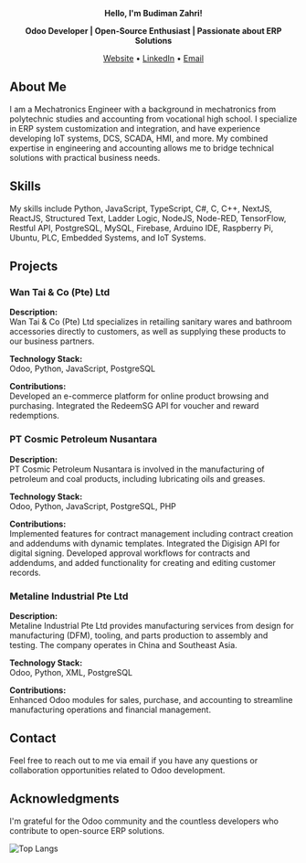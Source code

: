 <p align="center">
  <strong>Hello, I'm Budiman Zahri!</strong>
</p>

<p align="center">
  <strong>Odoo Developer | Open-Source Enthusiast | Passionate about ERP Solutions</strong>
</p>

<p align="center">
  <a href="https://www.yourwebsite.com">Website</a> • 
  <a href="https://id.linkedin.com/in/budiman-zahri-850266210">LinkedIn</a> • 
  <a href="mailto:budimanzahri@outlook.com">Email</a>
</p>

## About Me

I am a Mechatronics Engineer with a background in mechatronics from polytechnic studies and accounting from vocational high school. I specialize in ERP system customization and integration, and have experience developing IoT systems, DCS, SCADA, HMI, and more. My combined expertise in engineering and accounting allows me to bridge technical solutions with practical business needs.

## Skills

My skills include Python, JavaScript, TypeScript, C#, C, C++, NextJS, ReactJS, Structured Text, Ladder Logic, NodeJS, Node-RED, TensorFlow, Restful API, PostgreSQL, MySQL, Firebase, Arduino IDE, Raspberry Pi, Ubuntu, PLC, Embedded Systems, and IoT Systems.

## Projects

### Wan Tai & Co (Pte) Ltd

**Description:**  
Wan Tai & Co (Pte) Ltd specializes in retailing sanitary wares and bathroom accessories directly to customers, as well as supplying these products to our business partners.

**Technology Stack:**  
Odoo, Python, JavaScript, PostgreSQL

**Contributions:**  
Developed an e-commerce platform for online product browsing and purchasing. Integrated the RedeemSG API for voucher and reward redemptions.

### PT Cosmic Petroleum Nusantara

**Description:**  
PT Cosmic Petroleum Nusantara is involved in the manufacturing of petroleum and coal products, including lubricating oils and greases.

**Technology Stack:**  
Odoo, Python, JavaScript, PostgreSQL, PHP

**Contributions:**  
Implemented features for contract management including contract creation and addendums with dynamic templates. Integrated the Digisign API for digital signing. Developed approval workflows for contracts and addendums, and added functionality for creating and editing customer records.

### Metaline Industrial Pte Ltd

**Description:**  
Metaline Industrial Pte Ltd provides manufacturing services from design for manufacturing (DFM), tooling, and parts production to assembly and testing. The company operates in China and Southeast Asia.

**Technology Stack:**  
Odoo, Python, XML, PostgreSQL

**Contributions:**  
Enhanced Odoo modules for sales, purchase, and accounting to streamline manufacturing operations and financial management.

## Contact

Feel free to reach out to me via email if you have any questions or collaboration opportunities related to Odoo development.

## Acknowledgments

I'm grateful for the Odoo community and the countless developers who contribute to open-source ERP solutions.

![Top Langs](https://github-readme-stats.vercel.app/api/top-langs/?username=budimanzahri&hide_progress=true)
